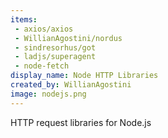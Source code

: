 ```yaml
---
items:
 - axios/axios
 - WillianAgostini/nordus
 - sindresorhus/got
 - ladjs/superagent
 - node-fetch
display_name: Node HTTP Libraries
created_by: WillianAgostini
image: nodejs.png
---
```

HTTP request libraries for Node.js
